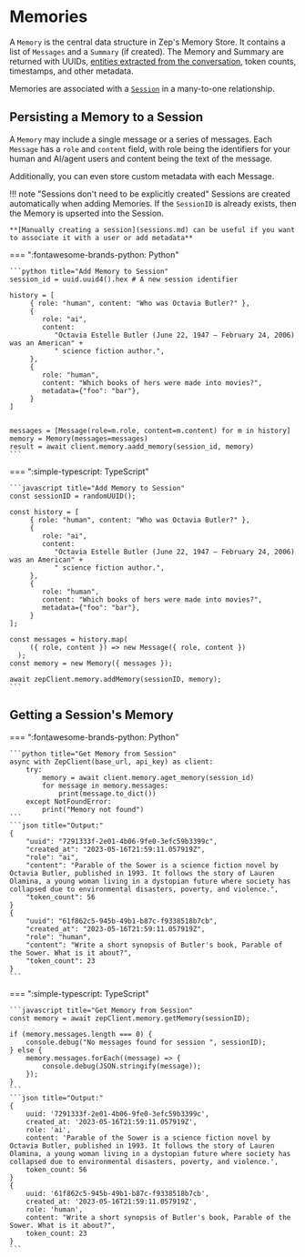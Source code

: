 # Memories

A `Memory` is the central data structure in Zep's Memory Store. It contains a list of `Messages` and a `Summary` (if created). The Memory and Summary are returned with UUIDs, [entities extracted from the conversation](../extractors.md), token counts, timestamps, and other metadata.

Memories are associated with a [`Session`](sessions.md) in a many-to-one relationship.

## Persisting a Memory to a Session

A `Memory` may include a single message or a series of messages. Each `Message` has a `role` and `content` field, with role being the identifiers for your human and AI/agent users and content being the text of the message.

Additionally, you can even store custom metadata with each Message.

!!! note "Sessions don't need to be explicitly created"
    Sessions are created automatically when adding Memories. If the `SessionID` is already exists, then the Memory is upserted into the Session.

    **[Manually creating a session](sessions.md) can be useful if you want to associate it with a user or add metadata**

=== ":fontawesome-brands-python: Python"

    ```python title="Add Memory to Session"
    session_id = uuid.uuid4().hex # A new session identifier

    history = [
         { role: "human", content: "Who was Octavia Butler?" },
         {
            role: "ai",
            content:
               "Octavia Estelle Butler (June 22, 1947 – February 24, 2006) was an American" +
               " science fiction author.",
         },
         {
            role: "human",
            content: "Which books of hers were made into movies?",
            metadata={"foo": "bar"},
         }
    ]


    messages = [Message(role=m.role, content=m.content) for m in history]
    memory = Memory(messages=messages)
    result = await client.memory.aadd_memory(session_id, memory)
    ```

=== ":simple-typescript: TypeScript"

    ```javascript title="Add Memory to Session"
    const sessionID = randomUUID();

    const history = [
         { role: "human", content: "Who was Octavia Butler?" },
         {
            role: "ai",
            content:
               "Octavia Estelle Butler (June 22, 1947 – February 24, 2006) was an American" +
               " science fiction author.",
         },
         {
            role: "human",
            content: "Which books of hers were made into movies?",
            metadata={"foo": "bar"},
         }
    ];

    const messages = history.map(
         ({ role, content }) => new Message({ role, content })
      );
    const memory = new Memory({ messages });

    await zepClient.memory.addMemory(sessionID, memory);
    ```

## Getting a Session's Memory

=== ":fontawesome-brands-python: Python"

    ```python title="Get Memory from Session"
    async with ZepClient(base_url, api_key) as client:
        try:
            memory = await client.memory.aget_memory(session_id)
            for message in memory.messages:
                print(message.to_dict())
        except NotFoundError:
            print("Memory not found")
    ```
    ```json title="Output:"
    {
        "uuid": "7291333f-2e01-4b06-9fe0-3efc59b3399c",
        "created_at": "2023-05-16T21:59:11.057919Z",
        "role": "ai",
        "content": "Parable of the Sower is a science fiction novel by Octavia Butler, published in 1993. It follows the story of Lauren Olamina, a young woman living in a dystopian future where society has collapsed due to environmental disasters, poverty, and violence.",
        "token_count": 56
    }
    {
        "uuid": "61f862c5-945b-49b1-b87c-f9338518b7cb",
        "created_at": "2023-05-16T21:59:11.057919Z",
        "role": "human",
        "content": "Write a short synopsis of Butler's book, Parable of the Sower. What is it about?",
        "token_count": 23
    }
    ```

=== ":simple-typescript: TypeScript"

    ```javascript title="Get Memory from Session"
    const memory = await zepClient.memory.getMemory(sessionID);

    if (memory.messages.length === 0) {
        console.debug("No messages found for session ", sessionID);
    } else {
        memory.messages.forEach((message) => {
            console.debug(JSON.stringify(message));
        });
    }
    ```
    ```json title="Output:"
    {
        uuid: '7291333f-2e01-4b06-9fe0-3efc59b3399c',
        created_at: '2023-05-16T21:59:11.057919Z',
        role: 'ai',
        content: 'Parable of the Sower is a science fiction novel by Octavia Butler, published in 1993. It follows the story of Lauren Olamina, a young woman living in a dystopian future where society has collapsed due to environmental disasters, poverty, and violence.',
        token_count: 56
    }
    {
        uuid: '61f862c5-945b-49b1-b87c-f9338518b7cb',
        created_at: '2023-05-16T21:59:11.057919Z',
        role: 'human',
        content: "Write a short synopsis of Butler's book, Parable of the Sower. What is it about?",
        token_count: 23
    }
    ```